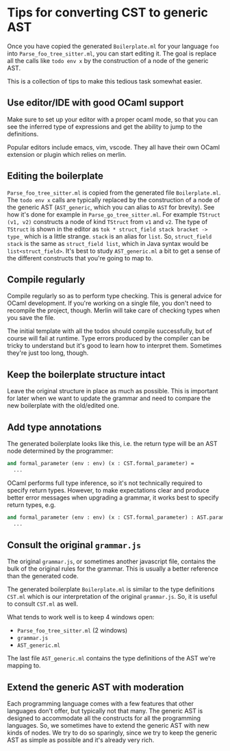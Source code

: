 Tips for converting CST to generic AST
==

Once you have copied the generated `Boilerplate.ml` for your language
`foo` into `Parse_foo_tree_sitter.ml`, you can start editing it. The
goal is replace all the calls like `todo env x` by the construction
of a node of the generic AST.

This is a collection of tips to make this tedious task somewhat easier.

Use editor/IDE with good OCaml support
--

Make sure to set up your editor with a proper ocaml mode, so that you
can see the inferred type of expressions and get the ability to jump
to the definitions.

Popular editors include emacs, vim, vscode. They all have their own
OCaml extension or plugin which relies on merlin.

Editing the boilerplate
--

`Parse_foo_tree_sitter.ml` is copied from the generated file
`Boilerplate.ml`. The `todo env x` calls are typically replaced by the
construction of a node of the generic AST (`AST_generic`, which you
can alias to `AST` for brevity).
See how it's done for example in `Parse_go_tree_sitter.ml`.
For example `TStruct (v1, v2)` constructs a node of kind `TStruct` from
`v1` and `v2`. The type of `TStruct` is shown in the editor as `tok *
struct_field stack bracket -> type_` which is a little strange. `stack`
is an alias for `list`. So, `struct_field stack` is the same as
`struct_field list`, which in Java syntax would be
`list<struct_field>`.
It's best to study `AST_generic.ml` a bit to get a sense of the
different constructs that you're going to map to.

Compile regularly
--

Compile regularly so as to perform type checking. This is general
advice for OCaml development. If you're working on a single file, you
don't need to recompile the project, though. Merlin will take care of
checking types when you save the file.

The initial template with all the todos should compile successfully,
but of course will fail at runtime. Type errors produced by the
compiler can be tricky to understand but it's good to learn how to
interpret them. Sometimes they're just too long, though.

Keep the boilerplate structure intact
--

Leave the original structure in place as much as possible. This is
important for later when we want to update the grammar and need to
compare the new boilerplate with the old/edited one.

Add type annotations
---

The generated boilerplate looks like this, i.e. the return type will be
an AST node determined by the programmer:

```ocaml
and formal_parameter (env : env) (x : CST.formal_parameter) =
  ...
```

OCaml performs full type inference, so it's not technically required
to specify return types.
However, to make expectations clear and produce better error messages when
upgrading a grammar, it works best to specify return types, e.g.

```ocaml
and formal_parameter (env : env) (x : CST.formal_parameter) : AST.parameter =
  ...
```

Consult the original `grammar.js`
--

The original `grammar.js`, or sometimes another javascript file,
contains the bulk of the original rules for the grammar. This is
usually a better reference than the generated code.

The generated boilerplate `Boilerplate.ml` is similar to the type definitions
`CST.ml` which is our interpretation of the original
`grammar.js`. So, it is useful to consult `CST.ml` as well.

What tends to work well is to keep 4 windows open:
* `Parse_foo_tree_sitter.ml` (2 windows)
* `grammar.js`
* `AST_generic.ml`

The last file `AST_generic.ml` contains the type definitions of the
AST we're mapping to.

Extend the generic AST with moderation
--

Each programming language comes with a few features that other
languages don't offer, but typically not that many. The generic AST is
designed to accommodate all the constructs for all the programming
languages. So, we sometimes have to extend the generic AST with new
kinds of nodes. We try to do so sparingly, since we try to keep the
generic AST as simple as possible and it's already very rich.
